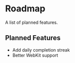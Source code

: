 # Roadmap

A list of planned features.

## Planned Features

- Add daily completion streak
- Better WebKit support
